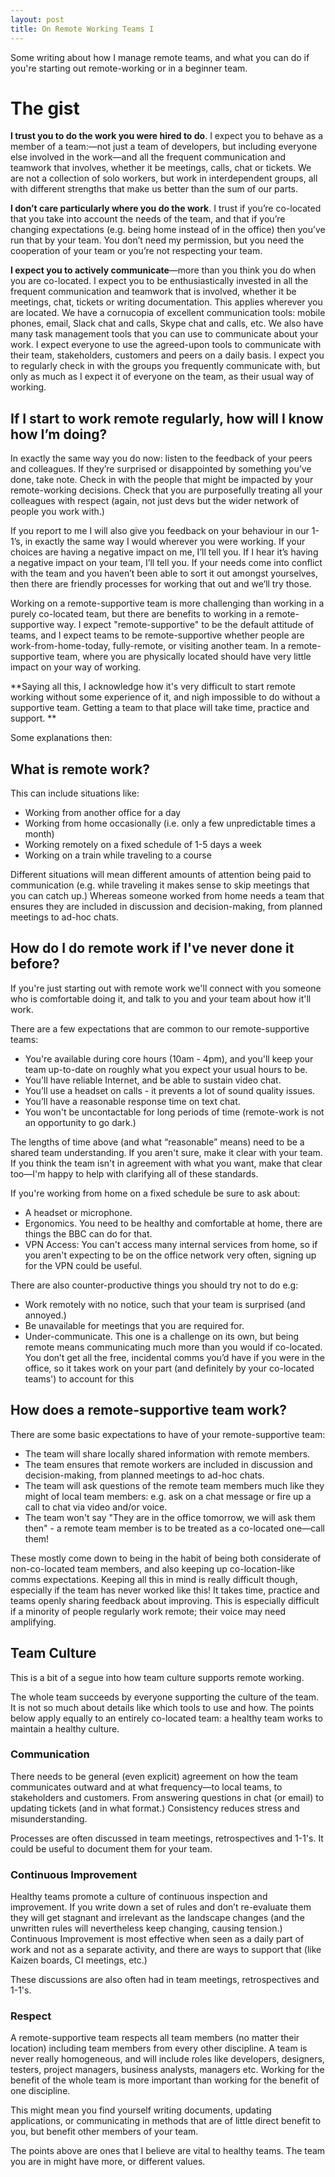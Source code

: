 ```yaml
---
layout: post
title: On Remote Working Teams I
---
```


Some writing about how I manage remote teams, and what you can do if you're starting out remote-working or in a beginner team.

# The gist

**I trust you to do the work you were hired to do**. I expect you to behave as a member of a team:—not just a team of developers, but including everyone else involved in the work—and all the frequent communication and teamwork that involves, whether it be meetings, calls, chat or tickets. We are not a collection of solo workers, but work in interdependent groups, all with different strengths that make us better than the sum of our parts.

**I don’t care particularly where you do the work**. I trust if you’re co-located that you take into account the needs of the team, and that if you’re changing expectations (e.g. being home instead of in the office) then you’ve run that by your team. You don’t need my permission, but you need the cooperation of your team or you’re not respecting your team.

**I expect you to actively communicate**—more than you think you do when you are co-located. I expect you to be enthusiastically invested in all the frequent communication and teamwork that is involved, whether it be meetings, chat, tickets or writing documentation. This applies wherever you are located. We have a cornucopia of excellent communication tools: mobile phones, email, Slack chat and calls, Skype chat and calls, etc. We also have many task management tools that you can use to communicate about your work. I expect everyone to use the agreed-upon tools to communicate with their team, stakeholders, customers and peers on a daily basis. I expect you to regularly check in with the groups you frequently communicate with, but only as much as I expect it of everyone on the team, as their usual way of working.

## If I start to work remote regularly, how will I know how I’m doing?

In exactly the same way you do now: listen to the feedback of your peers and colleagues. If they’re surprised or disappointed by something you’ve done, take note. Check in with the people that might be impacted by your remote-working decisions. Check that you are purposefully treating all your colleagues with respect (again, not just devs but the wider network of people you work with.)

If you report to me I will also give you feedback on your behaviour in our 1-1’s, in exactly the same way I would wherever you were working. If your choices are having a negative impact on me, I’ll tell you. If I hear it’s having a negative impact on your team, I’ll tell you. If your needs come into conflict with the team and you haven’t been able to sort it out amongst yourselves, then there are friendly processes for working that out and we’ll try those.

Working on a remote-supportive team is more challenging than working in a purely co-located team, but there are benefits to working in a remote-supportive way. I expect "remote-supportive" to be the default attitude of teams, and I expect teams to be remote-supportive whether people are work-from-home-today, fully-remote, or visiting another team. In a remote-supportive team, where you are physically located should have very little impact on your way of working.

**Saying all this, I acknowledge how it's very difficult to start remote working without some experience of it, and nigh impossible to do without a supportive team.  Getting a team to that place will take time, practice and support.
**

Some explanations then:

## What is remote work?

This can include situations like:

* Working from another office for a day
* Working from home occasionally (i.e. only a few unpredictable times a month)
* Working remotely on a fixed schedule of 1-5 days a week
* Working on a train while traveling to a course

Different situations will mean different amounts of attention being paid to communication (e.g. while traveling it makes sense to skip meetings that you can catch up.) Whereas someone worked from home needs a team that ensures they are included in discussion and decision-making, from planned meetings to ad-hoc chats.

## How do I do remote work if I've never done it before?

If you're just starting out with remote work we'll connect with you someone who is comfortable doing it, and talk to you and your team about how it'll work.

There are a few expectations that are common to our remote-supportive teams:

* You're available during core hours (10am - 4pm), and you'll keep your team up-to-date on roughly what you expect your usual hours to be.
* You'll have reliable Internet, and be able to sustain video chat.
* You’ll use a headset on calls - it prevents a lot of sound quality issues.
* You’ll have a reasonable response time on text chat.
* You won't be uncontactable for long periods of time (remote-work is not an opportunity to go dark.)

The lengths of time above (and what “reasonable” means) need to be a shared team understanding. If you aren't sure, make it clear with your team. If you think the team isn't in agreement with what you want, make that clear too—I'm happy to help with clarifying all of these standards.

If you're working from home on a fixed schedule be sure to ask about:

* A headset or microphone.
* Ergonomics. You need to be healthy and comfortable at home, there are things the BBC can do for that.
* VPN Access: You can't access many internal services from home, so if you aren't expecting to be on the office network very often, signing up for the VPN could be useful.

There are also counter-productive things you should try not to do e.g:

* Work remotely with no notice, such that your team is surprised (and annoyed.)
* Be unavailable for meetings that you are required for.
* Under-communicate. This one is a challenge on its own, but being remote means communicating much more than you would if co-located. You don’t get all the free, incidental comms you’d have if you were in the office, so it takes work on your part (and definitely by your co-located teams') to account for this

## How does a remote-supportive team work?

There are some basic expectations to have of your remote-supportive team:

* The team will share locally shared information with remote members.
* The team ensures that remote workers are included in discussion and decision-making, from planned meetings to ad-hoc chats.
* The team will ask questions of the remote team members much like they might of local team members: e.g. ask on a chat message or fire up a call to chat via video and/or voice.
* The team won't say "They are in the office tomorrow, we will ask them then" - a remote team member is to be treated as a co-located one—call them!

These mostly come down to being in the habit of being both considerate of non-co-located team members, and also keeping up co-location-like comms expectations. Keeping all this in mind is really difficult though, especially if the team has never worked like this! It takes time, practice and teams openly sharing feedback about improving. This is especially difficult if a minority of people regularly work remote; their voice may need amplifying.

## Team Culture

This is a bit of a segue into how team culture supports remote working.

The whole team succeeds by everyone supporting the culture of the team. It is not so much about details like which tools to use and how. The points below apply equally to an entirely co-located team: a healthy team works to maintain a healthy culture.

### Communication

There needs to be general (even explicit) agreement on how the team communicates outward and at what frequency—to local teams, to stakeholders and customers. From answering questions in chat (or email) to updating tickets (and in what format.) Consistency reduces stress and misunderstanding.

Processes are often discussed in team meetings, retrospectives and 1-1's. It could be useful to document them for your team.

### Continuous Improvement

Healthy teams promote a culture of continuous inspection and improvement. If you write down a set of rules and don’t re-evaluate them they will get stagnant and irrelevant as the landscape changes (and the unwritten rules will nevertheless keep changing, causing tension.) Continuous Improvement is most effective when seen as a daily part of work and not as a separate activity, and there are ways to support that (like Kaizen boards, CI meetings, etc.)

These discussions are also often had in team meetings, retrospectives and 1-1's.

### Respect

A remote-supportive team respects all team members (no matter their location) including team members from every other discipline. A team is never really homogeneous, and will include roles like developers, designers, testers, project managers, business analysts, managers etc. Working for the benefit of the whole team is more important than working for the benefit of one discipline.

This might mean you find yourself writing documents, updating applications, or communicating in methods that are of little direct benefit to you, but benefit other members of your team.

 
The points above are ones that I believe are vital to healthy teams. The team you are in might have more, or different values.
